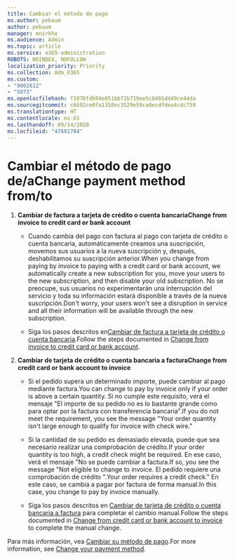 ```yaml
---
title: Cambiar el método de pago
ms.author: pebaum
author: pebaum
manager: mnirkhe
ms.audience: Admin
ms.topic: article
ms.service: o365-administration
ROBOTS: NOINDEX, NOFOLLOW
localization_priority: Priority
ms.collection: Adm_O365
ms.custom:
- "9002612"
- "5073"
ms.openlocfilehash: f1076fdb94e051bb72b719ee5c8401dd49ce44da
ms.sourcegitcommit: c6692ce0fa1358ec3529e59ca0ecdfdea4cdc759
ms.translationtype: HT
ms.contentlocale: es-ES
ms.lasthandoff: 09/14/2020
ms.locfileid: "47681784"
---
```

# <a name="change-payment-method-fromto"></a><span data-ttu-id="b1be0-102">Cambiar el método de pago de/a</span><span class="sxs-lookup"><span data-stu-id="b1be0-102">Change payment method from/to</span></span>

1. <span data-ttu-id="b1be0-103">**Cambiar de factura a tarjeta de crédito o cuenta bancaria**</span><span class="sxs-lookup"><span data-stu-id="b1be0-103">**Change from invoice to credit card or bank account**</span></span>

    - <span data-ttu-id="b1be0-104">Cuando cambia del pago con factura al pago con tarjeta de crédito o cuenta bancaria, automáticamente creamos una suscripción, movemos sus usuarios a la nueva suscripción y, después, deshabilitamos su suscripción anterior.</span><span class="sxs-lookup"><span data-stu-id="b1be0-104">When you change from paying by invoice to paying with a credit card or bank account, we automatically create a new subscription for you, move your users to the new subscription, and then disable your old subscription.</span></span> <span data-ttu-id="b1be0-105">No se preocupe, sus usuarios no experimentarán una interrupción del servicio y toda su información estará disponible a través de la nueva suscripción.</span><span class="sxs-lookup"><span data-stu-id="b1be0-105">Don't worry, your users won't see a disruption in service and all their information will be available through the new subscription.</span></span> 

    - <span data-ttu-id="b1be0-106">Siga los pasos descritos en[Cambiar de factura a tarjeta de crédito o cuenta bancaria](https://docs.microsoft.com/microsoft-365/commerce/billing-and-payments/change-payment-method?view=o365-worldwide#change-from-invoice-to-credit-card-or-bank-account).</span><span class="sxs-lookup"><span data-stu-id="b1be0-106">Follow the steps documented in [Change from invoice to credit card or bank account](https://docs.microsoft.com/microsoft-365/commerce/billing-and-payments/change-payment-method?view=o365-worldwide#change-from-invoice-to-credit-card-or-bank-account).</span></span>

2. <span data-ttu-id="b1be0-107">**Cambiar de tarjeta de crédito o cuenta bancaria a factura**</span><span class="sxs-lookup"><span data-stu-id="b1be0-107">**Change from credit card or bank account to invoice**</span></span>

    - <span data-ttu-id="b1be0-108">Si el pedido supera un determinado importe, puede cambiar al pago mediante factura.</span><span class="sxs-lookup"><span data-stu-id="b1be0-108">You can change to pay by invoice only if your order is above a certain quantity.</span></span> <span data-ttu-id="b1be0-109">Si no cumple este requisito, verá el mensaje "El importe de su pedido no es lo bastante grande como para optar por la factura con transferencia bancaria".</span><span class="sxs-lookup"><span data-stu-id="b1be0-109">If you do not meet the requirement, you see the message "Your order quantity isn't large enough to qualify for invoice with check wire."</span></span>

    - <span data-ttu-id="b1be0-110">Si la cantidad de su pedido es demasiado elevada, puede que sea necesario realizar una comprobación de crédito.</span><span class="sxs-lookup"><span data-stu-id="b1be0-110">If your order quantity is too high, a credit check might be required.</span></span> <span data-ttu-id="b1be0-111">En ese caso, verá el mensaje "No se puede cambiar a factura.</span><span class="sxs-lookup"><span data-stu-id="b1be0-111">If so, you see the message "Not eligible to change to invoice.</span></span> <span data-ttu-id="b1be0-112">El pedido requiere una comprobación de crédito ".</span><span class="sxs-lookup"><span data-stu-id="b1be0-112">Your order requires a credit check."</span></span> <span data-ttu-id="b1be0-113">En este caso, se cambia a pagar por factura de forma manual.</span><span class="sxs-lookup"><span data-stu-id="b1be0-113">In this case, you change to pay by invoice manually.</span></span>

    - <span data-ttu-id="b1be0-114">Siga los pasos descritos en [Cambiar de tarjeta de crédito o cuenta bancaria a factura](https://docs.microsoft.com/microsoft-365/commerce/billing-and-payments/change-payment-method?view=o365-worldwide#change-from-credit-card-or-bank-account-to-invoice) para completar el cambio manual.</span><span class="sxs-lookup"><span data-stu-id="b1be0-114">Follow the steps documented in [Change from credit card or bank account to invoice](https://docs.microsoft.com/microsoft-365/commerce/billing-and-payments/change-payment-method?view=o365-worldwide#change-from-credit-card-or-bank-account-to-invoice) to complete the manual change.</span></span>

<span data-ttu-id="b1be0-115">Para más información, vea [Cambiar su método de pago](https://docs.microsoft.com/microsoft-365/commerce/billing-and-payments/change-payment-method).</span><span class="sxs-lookup"><span data-stu-id="b1be0-115">For more information, see [Change your payment method](https://docs.microsoft.com/microsoft-365/commerce/billing-and-payments/change-payment-method).</span></span>
